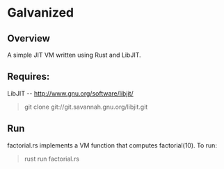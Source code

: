 Galvanized
==========

## Overview

A simple JIT VM written using Rust and LibJIT.

## Requires:

LibJIT -- http://www.gnu.org/software/libjit/
> git clone git://git.savannah.gnu.org/libjit.git

## Run

factorial.rs implements a VM function that computes factorial(10). To run:

> rust run factorial.rs

